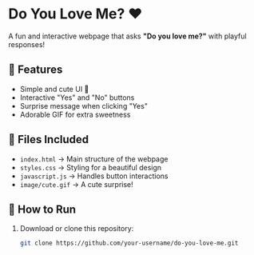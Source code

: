 # Do You Love Me? ❤️

A fun and interactive webpage that asks **"Do you love me?"** with playful responses!

## 📌 Features
- Simple and cute UI 🥰
- Interactive "Yes" and "No" buttons
- Surprise message when clicking "Yes"
- Adorable GIF for extra sweetness

## 📂 Files Included
- `index.html` → Main structure of the webpage
- `styles.css` → Styling for a beautiful design
- `javascript.js` → Handles button interactions
- `image/cute.gif` → A cute surprise!

## 🚀 How to Run
1. Download or clone this repository:
   ```sh
   git clone https://github.com/your-username/do-you-love-me.git

